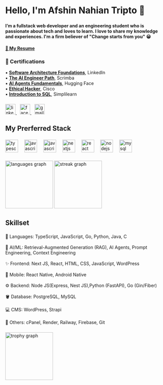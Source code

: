 <h1 align="left">Hello, I'm Afshin Nahian Tripto 👋</h1>

###

<h4 align="left">I’m a fullstack web developer and an engineering student who is passionate about tech and loves to learn. I love to share my knowledge and experiences. I'm a firm believer of "Change starts from you" 😀</h4>
<h4 align="left">
 <a href="https://www.triptex.me/cv/Afshin%20Nahian%20Tripto-Software%20Engineer.pdf" target="_blank" style="margin-right: 10px;">
    📄 My Resume
  </a>
</h4>

<h3 align="left">📜 Certifications</h3>
<p align="left">
  ▪ <a href="https://www.linkedin.com/learning/certificates/221aff41994e0ebab6391ba87a38d34aa2af8d79e26e54e57f592a01a5d487cf?trk=share_certificate&lipi=urn%3Ali%3Apage%3Ad_flagship3_profile_view_base_certifications_details%3BboTxBAtPRlqnSk9Gtd%2Fm2w%3D%3D" target="_blank"><b>Software Architecture Foundations</b></a>, LinkedIn <br>
  ▪ <a href="https://scrimba.com/certificate-cert24zAwJ78kJj66ubKZTLEN2v8FZtw9SCpybc1J" target="_blank"><b>The AI Engineer Path</b></a>, Scrimba <br>
  ▪ <a href="https://huggingface.co/datasets/agents-course/certificates/resolve/main/certificates/triptex/2025-03-02.png" target="_blank"><b>AI Agents Fundamentals</b></a>, Hugging Face <br>
  ▪ <a href="https://www.credly.com/badges/ef818017-5aba-4e0a-8c9f-1e70f0c054f2/linked_in_profile" target="_blank"><b>Ethical Hacker</b></a>, Cisco <br>
  ▪ <a href="https://simpli-web.app.link/e/fi81lOOrJIb" target="_blank"><b>Introduction to SQL</b></a>, Simplilearn
</p>


###

<div align="left">
  <a href="https://www.linkedin.com/in/triptoafsin/" target="_blank" style="margin-right: 10px;">
    <img src="https://raw.githubusercontent.com/maurodesouza/profile-readme-generator/master/src/assets/icons/social/linkedin/default.svg" width="32" height="32" alt="linkedin logo"  />
  </a>
  <a href="https://www.facebook.com/me/" target="_blank" style="margin-right: 10px;">
    <img src="https://raw.githubusercontent.com/maurodesouza/profile-readme-generator/master/src/assets/icons/social/facebook/default.svg" width="32" height="32" alt="facebook logo"  />
  </a>
  <a href="mailto:AfsinTripto@gmail.com" target="_blank" style="margin-right: 10px;">
    <img src="https://raw.githubusercontent.com/maurodesouza/profile-readme-generator/master/src/assets/icons/social/gmail/default.svg" width="32" height="32" alt="gmail logo"  />
  </a>
</div>


###

<h2 align="left">My Prerferred Stack</h2>

###

<div align="left">
  <img src="https://cdn.jsdelivr.net/gh/devicons/devicon/icons/typescript/typescript-original.svg" height="40" alt="typescript logo"  />
  <img width="12" />
  <img src="https://cdn.jsdelivr.net/gh/devicons/devicon/icons/javascript/javascript-original.svg" height="40" alt="javascript logo"  />
  <img width="12" />
  <img src="https://cdn.jsdelivr.net/gh/devicons/devicon/icons/python/python-original.svg" height="40" alt="javascript logo"  />
  <img width="12" />
  <img src="https://cdn.jsdelivr.net/gh/devicons/devicon/icons/nextjs/nextjs-original.svg" height="40" alt="nextjs logo"  />
  <img width="12" />
  <img src="https://cdn.jsdelivr.net/gh/devicons/devicon/icons/react/react-original.svg" height="40" alt="react logo"  />
  <img width="12" />
  <img src="https://cdn.jsdelivr.net/gh/devicons/devicon/icons/nodejs/nodejs-original.svg" height="40" alt="nodejs logo"  />
  <img width="12" />
  <img src="https://cdn.jsdelivr.net/gh/devicons/devicon/icons/postgresql/postgresql-original.svg" height="40" alt="mysql logo"  />
</div>

###

<div align="left">
  <img src="https://github-readme-stats.vercel.app/api/top-langs?username=triptoafsin&locale=en&hide_title=false&layout=compact&card_width=320&langs_count=5&theme=dracula&hide_border=false&order=2" height="150" alt="languages graph"  />
  <img src="https://streak-stats.demolab.com?user=triptoafsin&locale=en&mode=daily&theme=dracula&hide_border=false&border_radius=5&order=3" height="150" alt="streak graph"  />
</div>

###

<h2 align="left">Skillset</h2>

###

<p align="left">
  🧠 Languages: TypeScript, JavaScript, Go, Python, Java, C <br><br>
  🤖 AI/ML: Retrieval-Augmented Generation (RAG), AI Agents, Prompt Engineering, Context Engineering <br><br>
  ✨ Frontend: Next JS, React, HTML, CSS, JavaScript, WordPress <br><br>
  📱 Mobile: React Native, Android Native <br><br>
  ⚙️ Backend: Node JS(Express, Nest JS),Python (FastAPI), Go (Gin/Fiber) <br><br>
  🪣 Database: PostgreSQL, MySQL <br><br>
  💻 CMS: WordPress, Strapi <br><br>
  🔨 Others: cPanel, Render, Railway, Firebase, Git
</p>


###

<div align="left">
  <img src="https://github-profile-trophy.vercel.app?username=triptoafsin&theme=dracula&column=-1&row=1&margin-w=8&margin-h=8&no-bg=false&no-frame=false&order=4" height="150" alt="trophy graph"  />
</div>

###
